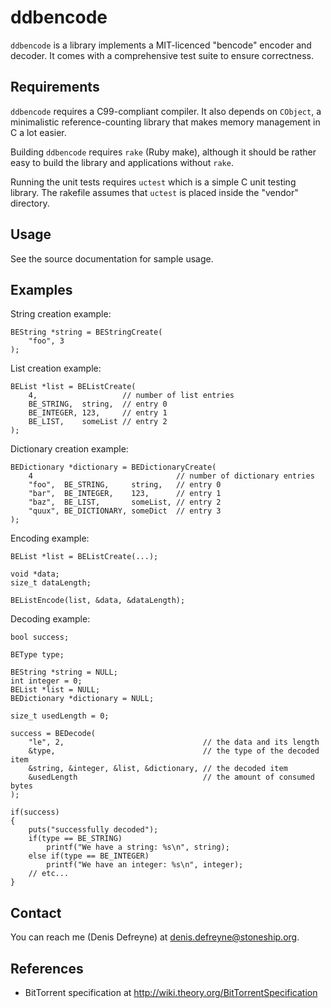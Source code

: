 ddbencode
=========

`ddbencode` is a library implements a MIT-licenced "bencode" encoder and
decoder. It comes with a comprehensive test suite to ensure correctness.

Requirements
------------

`ddbencode` requires a C99-compliant compiler. It also depends on `CObject`, a
minimalistic reference-counting library that makes memory management in C a
lot easier.

Building `ddbencode` requires `rake` (Ruby make), although it should be rather
easy to build the library and applications without `rake`.

Running the unit tests requires `uctest` which is a simple C unit testing
library. The rakefile assumes that `uctest` is placed inside the "vendor"
directory.

Usage
-----

See the source documentation for sample usage.

Examples
--------

String creation example:

	BEString *string = BEStringCreate(
		"foo", 3
	);

List creation example:

	BEList *list = BEListCreate(
		4,                   // number of list entries
		BE_STRING,  string,  // entry 0
		BE_INTEGER, 123,     // entry 1
		BE_LIST,    someList // entry 2
	);

Dictionary creation example:

	BEDictionary *dictionary = BEDictionaryCreate(
		4                                // number of dictionary entries
		"foo",  BE_STRING,     string,   // entry 0
		"bar",  BE_INTEGER,    123,      // entry 1
		"baz",  BE_LIST,       someList, // entry 2
		"quux", BE_DICTIONARY, someDict  // entry 3
	);

Encoding example:

	BEList *list = BEListCreate(...);

	void *data;
	size_t dataLength;

	BEListEncode(list, &data, &dataLength);

Decoding example:

	bool success;

	BEType type;

	BEString *string = NULL;
	int integer = 0;
	BEList *list = NULL;
	BEDictionary *dictionary = NULL;

	size_t usedLength = 0;

	success = BEDecode(
		"le", 2,                               // the data and its length
		&type,                                 // the type of the decoded item
		&string, &integer, &list, &dictionary, // the decoded item
		&usedLength                            // the amount of consumed bytes
	);

	if(success)
	{
		puts("successfully decoded");
		if(type == BE_STRING)
			printf("We have a string: %s\n", string);
		else if(type == BE_INTEGER)
			printf("We have an integer: %s\n", integer);
		// etc...
	}

Contact
-------

You can reach me (Denis Defreyne) at <denis.defreyne@stoneship.org>.

References
----------

* BitTorrent specification at http://wiki.theory.org/BitTorrentSpecification
